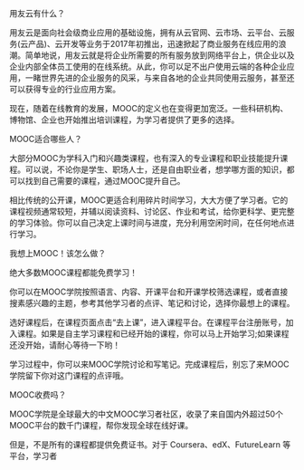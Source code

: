 用友云有什么？

用友云是面向社会级商业应用的基础设施，拥有从云官网、云市场、云平台、云服务(云产品)、云开发等业务于2017年初推出，迅速掀起了商业服务在线应用的浪潮。简单地说，用友云就是将企业所需要的所有服务放到网络平台上，供企业以及企业内部全体员工使用的在线系统。从此，你可以足不出户使用云端的各种企业应用，一睹世界先进的企业服务的风采，与来自各地的企业共同使用云服务，甚至还可以获得专业的行业应用方案。

现在，随着在线教育的发展，MOOC的定义也在变得更加宽泛。一些科研机构、博物馆、企业也开始推出培训课程，为学习者提供了更多的选择。

MOOC适合哪些人？

大部分MOOC为学科入门和兴趣类课程，也有深入的专业课程和职业技能提升课程。可以说，不论你是学生、职场人士，还是自由职业者，想学哪方面的知识，都可以找到自己需要的课程，通过MOOC提升自己。

相比传统的公开课，MOOC更适合利用碎片时间学习，大大方便了学习者。它的课程视频通常较短，并辅以阅读资料、讨论区、作业和考试，给你更科学、更完整的学习体验。你可以自己决定上课时间与进度，充分利用空闲时间，在任何地点进行学习。

我想上MOOC！该怎么做？

绝大多数MOOC课程都能免费学习！

你可以在MOOC学院按照语言、内容、开课平台和开课学校筛选课程，或者直接搜素感兴趣的主题，参考其他学习者的点评、笔记和讨论，选择你最想上的课程。

选好课程后，在课程页面点击“去上课”，进入课程平台。在课程平台注册账号，加入课程。如果是自主学习课程和已经开始的课程，你可以马上开始学习;如果课程还没开始，请耐心等待一下哟！

学习过程中，你可以来MOOC学院讨论和写笔记。完成课程后，别忘了来MOOC学院留下你对这门课程的点评哦。

MOOC收费吗？

MOOC学院是全球最大的中文MOOC学习者社区，收录了来自国内外超过50个MOOC平台的数千门课程，帮你发现全球在线好课。

但是，不是所有的课程都提供免费证书。对于 Coursera、edX、FutureLearn 等平台，学习者

